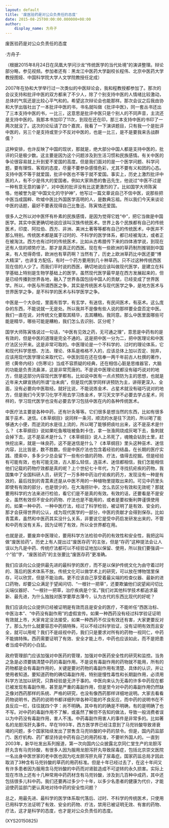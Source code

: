 ```yaml
---
layout: default
title: '废医验药是对公众负责任的态度'
date: 2015-08-25T00:00:00.000000+08:00
author:
    display_name: 方舟子
---
```


废医验药是对公众负责任的态度

·方舟子·

（根据2015年8月24日在凤凰大学问沙龙“传统医学的当代处境”的演讲整理。辩论部分略，参见视频。参加者还有：黑龙江中医药大学副校长程伟、北京中医药大学教授图娅、中国科学院大学人文学院教授任定成）

2007年在协和大学举行过一次类似的中医辩论会，我和程教授都参加了。那次的会议支持和批评中医的双方都来了不少人，除了个别支持中医的人情绪比较激动，总体的气氛还是比较心平气和的。希望这次辩论会也能那样。那次会议之后我由协和大学出版社出了一本批评中医的书，书名就叫做《批评中医》，同一套丛书还出了三本支持中医的书，一比三，这意思是批评中医只是个别人的不同声音，主流还是支持中医的。我那本书加印了11次，到现在还在印，那三本支持中医的书印了一两次就没了。这次的论坛请了四个嘉宾，我看了一下演讲题目，只有我一个是批评中医的，另三个是支持或至少不反对中医的，也是一比三，是不是要我来舌战群儒？

这种安排，也许反映了中国的现状，那就是，绝大部分中国人都是支持中医的，批评的只是极少数。这主要是因为这个问题涉及到生活习惯和民族感情。有关中医的争论很容易就上升到爱不爱国的高度。但是我们面对的是一个医学问题、科学问题，要有理性、客观的态度，尽量不要参杂感情色彩，尤其不要有义和团的心态。支持中医不等于就爱国，批评中医也不等于就不爱国。事实上，历史上激烈批评中医的人，有不少是伟大的爱国者。例如大家熟悉的鲁迅先生，他说过“中医不过是一种有意无意的骗子”，对中医的批评没有比这更激烈的了。比如国学大师陈寅恪，他被誉为是“中国文化的守护神”，他写过一篇文章说自己不信中医，说那些把中医当成国粹、吹嘘中医比外国医学高明的人，是数典忘祖。所以我们今天来谈论中医的话题，最好不要表现得自己比鲁迅、陈寅恪还爱国。

很多人之所以对中医怀有朴素的民族感情，是因为觉得它姓“中”，把它当做是中国医学。其实中医更确切地说应该叫汉族传统医术。世界上各个民族都有自己的传统医术，印度、阿拉伯、西方、非洲、美洲土著等等都有自己的传统医术，中医并不那么特别。传统医术都是属于过时的、不科学的医学体系，都已经被淘汰，或者正在被淘汰。西方也有过时的传统医术，比如从古希腊传下来的四体液学说，到现在还有人信的顺势疗法，那才是真正的西医。现在有一些欧洲的草药制剂推销到中国来，有人觉得奇怪，欧洲也有草药啊？当然有了，历史上欧洲草药比中医还要“博大精深”，也讲复方配伍，有时一个药方要用到几十种草药。只不过这种传统西医现在信的人少了。而我们平时说的西医，确切地说应该叫做现代医学，是建立在科学基础上特别是生物学基础上的医学。虽然现代医学最早是在西方发展起来的，但是已经传播到世界各地，融入了世界各国包括中国人的贡献，已经变成了世界医学。所以，中医与所谓西医之争，其实是传统医术与现代医学之争，是地方医术与世界医学之争，是不科学的医术与科学医学之争。

中医是一个大杂烩，里面有哲学，有玄学，有迷信，有民间医术，有巫术。这么庞杂的东西，不能说就一无是处。所以我并不是像有些人说的那样要全盘否定中医。我们一直在说，对传统文化要取其精华，去其糟粕。我同意。那么中医里面哪些可能是精华，哪些可能是糟粕，我们怎么去识别、区分呢？

国学大师陈寅恪说过一句话，“中医有见效之药，无可通之理”，意思是中药有的是有效的，但是中医的道理是完全不通的。这是把中医一分为二，把中医理论和中医疗法区分开来。这是非常可取的。中医理论是一个不科学的、过时的理论体系，它和现代科学思想、方法、理论、体系是格格不入的，应该总体上加以否定、抛弃，应该用现代医学理论来取代它。中医到现在还在信奉一两千年前古人杜撰的著作，把《黄帝内经》《伤寒论》当成不容质疑的经典，还在相信心脏是思维器官，大脑的功能是负责流鼻涕，这是非常荒唐的。不是说中医理论就都没有碰巧说对的地方，但是这部分内容现代医学都有。比如说中医有一点点预防为主的思想，也就是近年来大肆宣扬的所谓“治未病”，但是现代医学同样讲预防为主，讲得更深入、全面，没有必要向中医取经。就好比说，不能说炼金术、占星术就没有碰巧说对的地方，但是我们今天学习化学不用去学习炼金术，学习天文学不必要去学占星术，同样的，学习现代医学也没有必要去学习包括中医在内的各种传统医术。

中医疗法主要是各种中药，还有针灸等等。它们很多是想当然的东西，比如有很多属于巫术、迷信。《本草纲目》说同样一条河，顺流的水是往下流的，所以喝了能够通大小便，而逆流的水是往上流的，所以喝了能够把痰吐出来，这不是巫术是什么？《本草纲目》说如果吃鱼喉咙被鱼刺卡住，拿一张渔网烧成灰喝下去，鱼刺就会掉下去，这不是巫术是什么？《本草纲目》说人上吊死了，魂魄会钻到土里，赶快挖出来，就是一味良药，这不是迷信是什么？《本草纲目》里头这种巫术、迷信内容，比比皆是，数不胜数。但是中医疗法也包含着经验的结晶，在长期的医疗实践、摸索中，多多少少总会留下一些有价值的药物、疗法，值得去挖掘。但是经验有可能有效，也有可能无效，古人那么轻信，连巫术、迷信都相信，我们怎能相信他们记载的药物疗效都是真的呢？上个世纪七十年代，为了寻找抗疟疾的药物，我国集中了全国科研人员，研究了一万多种中药治疗疟疾的药方，发现没有一种是有效的，最后找到的青蒿素还是从中医不用的一种植物里提取出来的。可见中药里头即使有有效的部分，也是很少的，在大海捞针中，怎么去区分有效和无效呢？那就要用科学的方法来进行检验，看它们是不是真的有效。有效的话，还要看是不是安全，虽然有效但不安全的药物、疗法也是不能用的，或者是要权衡利弊谨慎使用的。如果一种中药、一种中医疗法，经过了科学检验，被证明了是有效、安全的，那才会获得世界的公认，成为现代医学的一部分，中医的贡献才会得到保存。比如青蒿素，虽然和中医药其实没什么关系，非要说它是受中药启发研发出来的，不管和中药有没有关系，因为证明了有效，所以全世界都在用。

也就是说，要废弃中医理论，要用科学方法检验中药的有效性和安全性，我把这叫做“废医验药”。历史上有人提出过“废医存药”的主张，但是“存药”这种提法会让人误以为凡是中药、传统疗法都可以不经验证地加以保留、使用，所以我们要强调一个“验”字，“废医验药”的主张要比“废医存药”更准确。

我们应该向公众提供最先进的最科学的医疗，而不是以保护传统文化为由守着过时的、落后的医术体系不放。传统文化可以做学术上的研究，可以放在博物馆里保存，可以欣赏，但是不能治病。更不应该自己享受着最尖端的检查仪器、最新的进口药物，却要公众满足于望闻问切、“一根针一把草”，还要欺骗他们说望闻问切比尖端仪器好、 “一根针一把草，治疗疾病是个宝。”我们对其他科学技术都追求最新、最先进，为什么独独对医学要厚古薄今，认为古代的东西比现代的好呢？

我们应该向公众提供已经被证明是有效而且是安全的医疗，不能听任“西医治标、中医治本”、“中药没有副作用”的虚假宣传。如果一种西药没有经过科学验证证明有效就上市，大家肯定没法接受，如果一种西药不仅没有效还有害，大家更要反对了。那么为什么就要容忍中药搞特殊，可以不经过科学验证，没有证明有效而且安全，就可以用呢？我们不是歧视中药，我们只是要求对所有的药物一视同仁，中药不能搞特殊。西药需要证明了有效、安全才能上市，中药也应该如此，而不是把患者当成中药的小白鼠。

政府管理部门应该加强对中医药的管理，加强对中医药安全性的研究和监控。当务之急是必须要搞清楚中药的毒副作用。不是说有毒副作用的药物就不能用，所有的药物都是会有毒副作用的，关键是要对药物的毒副作用有清楚、具体的认识，并让使用者知道。要知道药物的确切毒副作用，特别是慢性毒性和长期副作用，必须用科学方法加以研究，只靠经验是无济于事的。中医向来认为无毒的许多中药现在都已被发现有毒副作用，甚至是严重的毒副作用，但是至今对中药的毒副作用仍然缺乏像对西药那样的系统、严格的研究，也没有像西药那样详细地说明。大家去看看药物说明书，西药的说明书都详细列举各种可能的不良反应，而中药的说明书在不良反应一栏，往往就四个字：尚不明确。其中有的的确是不明确，有的是明确了也不写。对中药的毒副作用不了解，或虽然了解但不告知的做法，导致一般消费者误以为中药没有毒副作用，害人不浅。中药毒副作用害人的事件是非常多的。比如著名的龙胆泻肝丸事件。早在1993年，西方医学界已经注意到了马兜铃酸导致肾衰竭的问题，多个国家陆续发出了禁售含马兜铃酸的中药的禁令。但是，国内药监部门、医疗机构、药厂都坚持说中药有自己的用药标准，不要听外国人的。一直到2003年，新华社发出系列报道，第一次向国内公众披露北京同仁堂生产的龙胆泻肝丸含有马兜铃酸，有很多人因为服用龙胆泻肝丸导致尿毒症，包括北京崇文医院一名出身中医世家的老中医也因为吃龙胆泻肝丸得了尿毒症。国家药监总局才因此取消了3种含有马兜铃酸的草药的用药标准。但是十年已经过去了，在这十年间又有许多患者因为服用含马兜铃酸的中药而对肾脏造成不可逆转的永久损害。实际上现在市场上还有十几种常用中药药材含有马兜铃酸，涉及到几百种中成药，其中还包括很多儿科中药。我们还要再过多少个十年，以多少名患者的健康为代价，才能迫使药监部门更认真地对待中药的安全性问题？

总之，用最先进、最科学的医学体系取代落后、过时、不科学的传统医术，只使用已用科学方法证明了有效、安全的药物、疗法，禁用已被证明无效、有害的药物、疗法，这才是科学的态度，也才是对公众负责任的态度。

(XYS20150825)

